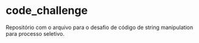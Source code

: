 # code_challenge
Repositório com o arquivo para o desafio de código de string manipulation para processo seletivo.
